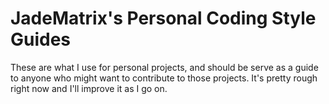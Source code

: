 # JadeMatrix's Personal Coding Style Guides

These are what I use for personal projects, and should be serve as a guide to anyone who might want to contribute to those projects.  It's pretty rough right now and I'll improve it as I go on.